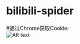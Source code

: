 # bilibili-spider
#通过Chrome获取Cookie:  
![Alt text](https://img-blog.csdnimg.cn/20190514154957826.png?x-oss-process=image/watermark,type_ZmFuZ3poZW5naGVpdGk,shadow_10,text_aHR0cHM6Ly9ibG9nLmNzZG4ubmV0L0RhaUhhb0M4M0UxNQ==,size_16,color_FFFFFF,t_70)
